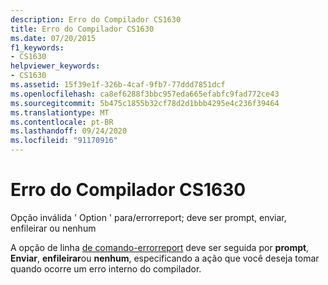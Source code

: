 ```yaml
---
description: Erro do Compilador CS1630
title: Erro do Compilador CS1630
ms.date: 07/20/2015
f1_keywords:
- CS1630
helpviewer_keywords:
- CS1630
ms.assetid: 15f39e1f-326b-4caf-9fb7-77ddd7851dcf
ms.openlocfilehash: ca8ef6288f3bbc957eda665efabfc9fad772ce43
ms.sourcegitcommit: 5b475c1855b32cf78d2d1bbb4295e4c236f39464
ms.translationtype: MT
ms.contentlocale: pt-BR
ms.lasthandoff: 09/24/2020
ms.locfileid: "91170916"
---
```

# <a name="compiler-error-cs1630"></a>Erro do Compilador CS1630

Opção inválida ' Option ' para/errorreport; deve ser prompt, enviar, enfileirar ou nenhum  
  
 A opção de linha [de comando-errorreport](../language-reference/compiler-options/errorreport-compiler-option.md) deve ser seguida por **prompt**, **Enviar**, **enfileirar**ou **nenhum**, especificando a ação que você deseja tomar quando ocorre um erro interno do compilador.

